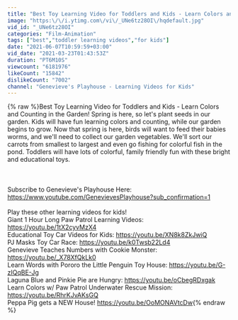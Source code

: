 ```yaml
---
title: "Best Toy Learning Video for Toddlers and Kids - Learn Colors and Counting in the Garden!"
image: "https:\/\/i.ytimg.com\/vi\/_UNe6tz28OI\/hqdefault.jpg"
vid_id: "_UNe6tz28OI"
categories: "Film-Animation"
tags: ["best","toddler learning videos","for kids"]
date: "2021-06-07T10:59:59+03:00"
vid_date: "2021-03-23T01:43:53Z"
duration: "PT6M10S"
viewcount: "6181976"
likeCount: "15842"
dislikeCount: "7002"
channel: "Genevieve's Playhouse - Learning Videos for Kids"
---
```

{% raw %}Best Toy Learning Video for Toddlers and Kids - Learn Colors and Counting in the Garden! Spring is here, so let's plant seeds in our garden. Kids will have fun learning colors and counting, while our garden begins to grow. Now that spring is here, birds will want to feed their babies worms, and we'll need to collect our garden vegetables. We'll sort our carrots from smallest to largest and even go fishing for colorful fish in the pond. Toddlers will have lots of colorful, family friendly fun with these bright and educational toys.<br /><br /><br /><br />Subscribe to Genevieve's Playhouse Here:<br /><a rel="nofollow" target="blank" href="https://www.youtube.com/GenevievesPlayhouse?sub_confirmation=1">https://www.youtube.com/GenevievesPlayhouse?sub_confirmation=1</a><br /><br />Play these other learning videos for kids!<br />Giant 1 Hour Long Paw Patrol Learning Videos: <a rel="nofollow" target="blank" href="https://youtu.be/1tX2cyvMzX4">https://youtu.be/1tX2cyvMzX4</a><br />Educational Toy Car Videos for Kids: <a rel="nofollow" target="blank" href="https://youtu.be/XN8k8ZkJwiQ">https://youtu.be/XN8k8ZkJwiQ</a><br />PJ Masks Toy Car Race: <a rel="nofollow" target="blank" href="https://youtu.be/k0Twsb22Ld4">https://youtu.be/k0Twsb22Ld4</a><br />Genevieve Teaches Numbers with Cookie Monster: <a rel="nofollow" target="blank" href="https://youtu.be/_X78XfQkLk0">https://youtu.be/_X78XfQkLk0</a><br />Learn Words with Pororo the Little Penguin Toy House: <a rel="nofollow" target="blank" href="https://youtu.be/G-zIQqBE-Jg">https://youtu.be/G-zIQqBE-Jg</a><br />Laguna Blue and Pinkie Pie are Hungry: <a rel="nofollow" target="blank" href="https://youtu.be/oCbegRDxgak">https://youtu.be/oCbegRDxgak</a><br />Learn Colors w/ Paw Patrol Underwater Rescue Mission: <a rel="nofollow" target="blank" href="https://youtu.be/RhrKJvAKsGQ">https://youtu.be/RhrKJvAKsGQ</a><br />Peppa Pig gets a NEW House! <a rel="nofollow" target="blank" href="https://youtu.be/OoMONAVtcDw">https://youtu.be/OoMONAVtcDw</a>{% endraw %}
